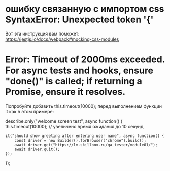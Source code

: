 # ошибку связанную с импортом css SyntaxError: Unexpected token '{'

Вот эта инструкция вам поможет:
https://jestjs.io/docs/webpack#mocking-css-modules

# Error: Timeout of 2000ms exceeded. For async tests and hooks, ensure "done()" is called; if returning a Promise, ensure it resolves.
Попробуйте добавить this.timeout(10000); перед выполнением функции it как в этом примере:

describe.only("welcome screen test", async function() {
    this.timeout(10000); // увеличено время ожидания до 10 секунд

    it("should show greeting after entering user name", async function() {
        const driver = new Builder().forBrowser("chrome").build();
        await driver.get("https://lm.skillbox.ru/qa_tester/module01/");
        await driver.quit();
    });
});
